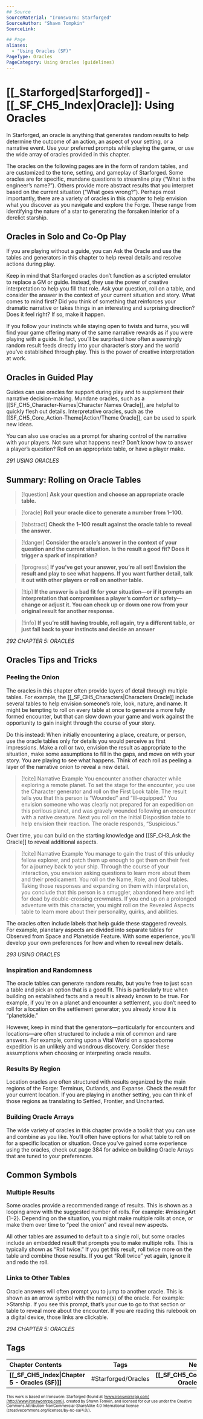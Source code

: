 ```yaml
---
## Source
SourceMaterial: "Ironsworn: Starforged"
SourceAuthor: "Shawn Tompkin"
SourceLink: 

## Page 
aliases:
  - "Using Oracles (SF)"
PageType: Oracles
PageCategory: Using Oracles (guidelines)
---
```

# [[_Starforged|Starforged]] - [[_SF_CH5_Index|Oracle]]: Using Oracles
In Starforged, an oracle is anything that generates random results to help determine the outcome of an action, an aspect of your setting, or a narrative event. Use your preferred prompts while playing the game, or use the wide array of oracles provided in this chapter.

The oracles on the following pages are in the form of random tables, and are customized to the tone, setting, and gameplay of Starforged. Some oracles are for specific, mundane questions to streamline play (“What is the engineer’s name?”). Others provide more abstract results that you interpret based on the current situation (“What goes wrong?”). Perhaps most importantly, there are a variety of oracles in this chapter to help envision what you discover as you navigate and explore the Forge. These range from identifying the nature of a star to generating the forsaken interior of a derelict starship. 

## Oracles in Solo and Co-Op Play
If you are playing without a guide, you can Ask the Oracle and use the tables and generators in this chapter to help reveal details and resolve actions during play.

Keep in mind that Starforged oracles don’t function as a scripted emulator to replace a GM or guide. Instead, they use the power of creative interpretation to help you fill that role. Ask your question, roll on a table, and consider the answer in the context of your current situation and story. What comes to mind first? Did you think of something that reinforces your dramatic narrative or takes things in an interesting and surprising direction? Does it feel right? If so, make it happen.

If you follow your instincts while staying open to twists and turns, you will find your game offering many of the same narrative rewards as if you were playing with a guide. In fact, you’ll be surprised how often a seemingly random result feeds directly into your character’s story and the world you’ve established through play. This is the power of creative interpretation at work.

## Oracles in Guided Play
Guides can use oracles for support during play and to supplement their narrative decision-making. Mundane oracles, such as a [[SF_CH5_Character-Names|Character Names Oracle]], are helpful to quickly flesh out details. Interpretative oracles, such as the [[SF_CH5_Core_Action-Theme|Action/Theme Oracle]], can be used to spark new ideas.

You can also use oracles as a prompt for sharing control of the narrative with your players. Not sure what happens next? Don’t know how to answer a player’s question? Roll on an appropriate table, or have a player make.

*291 USING ORACLES*

## Summary: Rolling on Oracle Tables
> [!question] **Ask your question and choose an appropriate oracle table.**

> [!oracle] **Roll your oracle dice to generate a number from 1–100.**

> [!abstract] **Check the 1–100 result against the oracle table to reveal the answer.**

> [!danger] **Consider the oracle’s answer in the context of your question and the current situation. Is the result a good fit? Does it trigger a spark of inspiration?**

> [!progress] **If you’ve got your answer, you’re all set! Envision the result and play to see what happens. If you want further detail, talk it out with other players or roll on another table.**

> [!tip] **If the answer is a bad fit for your situation—or if it prompts an interpretation that compromises a player’s comfort or safety—change or adjust it. You can check up or down one row from your original result for another response.**

> [!info] **If you’re still having trouble, roll again, try a different table, or just fall back to your instincts and decide an answer**

*292 CHAPTER 5: ORACLES*

## Oracles Tips and Tricks
### Peeling the Onion
The oracles in this chapter often provide layers of detail through multiple tables. For example, the [[_SF_CH5_Characters|Characters Oracle]] include several tables to help envision someone’s role, look, nature, and name. It might be tempting to roll on every table at once to generate a more fully formed encounter, but that can slow down your game and work against the opportunity to gain insight through the course of your story.

Do this instead: When initially encountering a place, creature, or person, use the oracle tables only for details you would perceive as first impressions. Make a roll or two, envision the result as appropriate to the situation, make some assumptions to fill in the gaps, and move on with your story. You are playing to see what happens. Think of each roll as peeling a layer of the narrative onion to reveal a new detail.

> [!cite] Narrative Example 
> You encounter another character while exploring a remote planet. To set the stage for the encounter, you use the Character generator and roll on the First Look table. The result tells you that this person is “Wounded” and “Ill-equipped.” You envision someone who was clearly not prepared for an expedition on this perilous planet, and was gravely wounded following an encounter with a native creature. Next you roll on the Initial Disposition table to help envision their reaction. The oracle responds, “Suspicious.”

Over time, you can build on the starting knowledge and [[SF_CH3_Ask the Oracle]] to reveal additional aspects.

> [!cite] Narrative Example 
> You manage to gain the trust of this unlucky fellow explorer, and patch them up enough to get them on their feet for a journey back to your ship. Through the course of your interaction, you envision asking questions to learn more about them and their predicament. You roll on the Name, Role, and Goal tables. Taking those responses and expanding on them with interpretation, you conclude that this person is a smuggler, abandoned here and left for dead by double-crossing crewmates. If you end up on a prolonged adventure with this character, you might roll on the Revealed Aspects table to learn more about their personality, quirks, and abilities.

The oracles often include labels that help guide these staggered reveals. For example, planetary aspects are divided into separate tables for Observed from Space and Planetside Feature. With some experience, you’ll develop your own preferences for how and when to reveal new details.

*293 USING ORACLES*

### Inspiration and Randomness
The oracle tables can generate random results, but you’re free to just scan a table and pick an option that is a good fit. This is particularly true when building on established facts and a result is already known to be true. For example, if you’re on a planet and encounter a settlement, you don’t need to roll for a location on the settlement generator; you already know it is “planetside.”

However, keep in mind that the generators—particularly for encounters and locations—are often structured to include a mix of common and rare answers. For example, coming upon a Vital World on a spaceborne expedition is an unlikely and wondrous discovery. Consider these assumptions when choosing or interpreting oracle results.

### Results By Region
Location oracles are often structured with results organized by the main regions of the Forge: Terminus, Outlands, and Expanse. Check the result for your current location. If you are playing in another setting, you can think of those regions as translating to Settled, Frontier, and Uncharted.

### Building Oracle Arrays
The wide variety of oracles in this chapter provide a toolkit that you can use and combine as you like. You’ll often have options for what table to roll on for a specific location or situation. Once you’ve gained some experience using the oracles, check out page 384 for advice on building Oracle Arrays that are tuned to your preferences.

## Common Symbols 
### Multiple Results
Some oracles provide a recommended range of results. This is shown as a looping arrow with the suggested number of rolls. For example: #missingArt {1–2}. Depending on the situation, you might make multiple rolls at once, or make them over time to “peel the onion” and reveal new aspects.

All other tables are assumed to default to a single roll, but some oracles include an embedded result that prompts you to make multiple rolls. This is typically shown as “Roll twice.” If you get this result, roll twice more on the table and combine those results. If you get “Roll twice” yet again, ignore it and redo the roll. 

### Links to Other Tables
Oracle answers will often prompt you to jump to another oracle. This is shown as an arrow symbol with the name(s) of the oracle. For example: >Starship. If you see this prompt, that’s your cue to go to that section or table to reveal more about the encounter. If you are reading this rulebook on a digital device, those links are clickable.

*294 CHAPTER 5: ORACLES*

## Tags
| Chapter Contents | Tags | Next Page | 
| :--- | :---: | ---: |
| **[[_SF_CH5_Index\|Chapter 5 - Oracles (SF)]]** | #Starforged/Oracles | **[[_SF_CH5_Core\|Core Oracles (SF)]]** |

<font size=-2>This work is based on Ironsworn: Starforged (found at [www.ironswornrpg.com](http://www.ironswornrpg.com)), created by Shawn Tomkin, and licensed for our use under the Creative Commons Attribution-NonCommercial-ShareAlike 4.0 International license  (creativecommons.org/licenses/by-nc-sa/4.0/).</font>